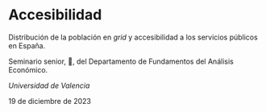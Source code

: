 # Accesibilidad
Distribución de la población en _grid_ y accesibilidad a los servicios públicos en España.

Seminario senior, :muscle:, del Departamento de Fundamentos del Análisis Económico.

_Universidad de Valencia_

19 de diciembre de 2023

